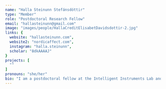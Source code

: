 ```yaml
---
name: "Halla Steinunn Stefánsdóttir"
type: "Member"
role: "Postdoctoral Research Fellow"
email: "hallasteinunn@gmail.com"
image: "images/people/HallaCreditElisabetDavidsdottir-2.jpg"
links: {
  website: "hallasteinunn.com",
  website2: "nordicaffect.com",
  instagram: "halla.steinunn", 
  scholar: "8dkAAAAJ"
}
projects: [
  ""
]
pronouns: "she/her"
bio: "I am a postdoctoral fellow at the Intelligent Instruments Lab and active as a performer, composer and curator within contemporary music and ecological sound art. I obtained my PhD in artistic research in music from Lund University. My research looked at agencies at play in artistic processes, explored through micro-labs set within and outside of institutional environments. I continue along such a context-sensitive trajectory at the lab, focusing on the mediation that occurs in the performance of pre-existing design and the prototyping of an AI-augmented violin. "
---
```


